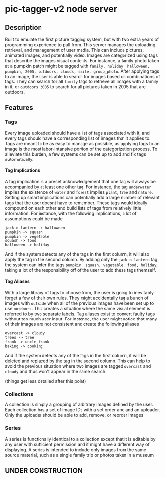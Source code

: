 
# pic-tagger-v2 node server

## Description

Built to emulate the first picture tagging system, but with two extra years of programming experience to pull from. This server manages the uploading, retrieval, and management of user media. This can include pictures, animated images, and potentially video.
Images are categorized using tags that describe the images visual contents. For instance, a family photo taken at a pumpkin patch might be tagged with `family, holiday, halloween, pumpkin, 2005, outdoors, clouds, smile, group_photo`. After applying tags to an image, the user is able to search for images based on combinations of tags. They can search for all `family` tags to retrieve all images with a family in it, or `outdoors 2005` to search for all pictures taken in 2005 that are outdoors.

## Features

### Tags

Every image uploaded should have a list of tags associated with it, and every tags should have a corresponding list of images that it applies to. Tags are meant to be as easy to manage as possible, as applying tags to an image is the most labor-intansive portion of the categorization process. To alleviate this burden, a few systems can be set up to add and fix tags automatically.

#### Tag Implications

A tag implication is a preset acknowledgement that one tag will always be accompanied by at least one other tag. For instance, the tag `underwater` implies the existence of `water` and `forest` implies `plant`, `tree` and `nature`. Setting up smart implications can potentially add a large number of relevant tags that the user doesnt have to remember. These tags would ideally compound on each other and build lists of tags from relatively little information.
For instance, with the following implications, a lot of assumptions could be made

``` jack-o-lantern -> pumpkin
jack-o-lantern -> halloween
pumpkin -> squash
pumpkin -> vegetable
squash -> food
halloween -> holiday
```

And if the system detects any of the tags in the first column, it will also apply the tag in the second column.
By adding only the `jack-o-lantern` tag, the system can infer the tags `pumpkin, squash, vegetable, food, holiday`, taking a lot of the responsibility off of the user to add these tags themself.

#### Tag Aliases

With a large library of tags to choose from, the user is going to inevitably forget a few of their own rules. They might accidentally tag a bunch of images with `outside` when all of the previous images have been set up to use `outdoors`. This creates a situation where the same visual element is referred to by two separate labels. Tag aliases exist to convert faulty tags without too much user input.
For instance, the user might notice that many of their images are not consistent and create the following aliases

``` outside -> outdoors
overcast -> cloudy
trees -> tree
frank -> uncle_frank
baking -> cooking
```

And if the system detects any of the tags in the first column, it will be deleted and replaced by the tag in the second column.
This can help to avoid the previous situation where two images are tagged `overcast` and `cloudy` and thus won't appear in the same search.

(things get less detailed after this point)

### Collections

A collection is simply a grouping of arbitrary images defined by the user. Each collection has a set of image IDs with a set order and and an uploader. Only the uploader should be able to add, remove, or reorder images

### Series

A series is functionally identical to a collection except that it is editable by any user with sufficient permission and it might have a different way of displaying. A series is intended to include only images from the same source material, such as a single family trip or photos taken in a museum

## UNDER CONSTRUCTION